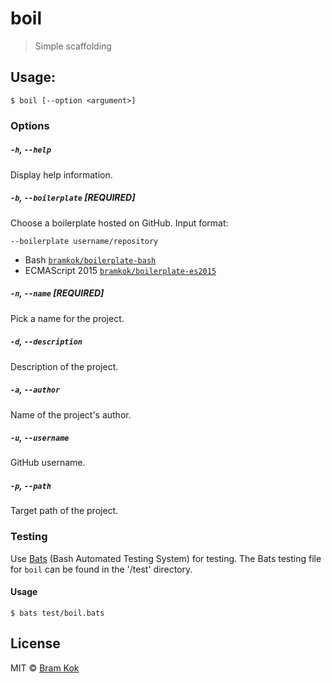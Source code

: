 # boil

> Simple scaffolding

## Usage:

```
$ boil [--option <argument>]
```

### Options

##### `-h`, `--help`

Display help information.

##### `-b`, `--boilerplate` **[REQUIRED]**

Choose a boilerplate hosted on GitHub. Input format:

`--boilerplate username/repository`

* Bash [`bramkok/boilerplate-bash`](https://github.com/bramkok/boilerplate-bash)
* ECMAScript 2015 [`bramkok/boilerplate-es2015`](https://github.com/bramkok/boilerplate-es2015)

##### `-n`, `--name` **[REQUIRED]**

Pick a name for the project.

##### `-d`, `--description`

Description of the project.

##### `-a`, `--author`

Name of the project's author.

##### `-u`, `--username`

GitHub username.

##### `-p`, `--path`

Target path of the project.

### Testing

Use [Bats](https://github.com/sstephenson/bats) (Bash Automated Testing System)
for testing. The Bats testing file for `boil` can be found in the '/test'
directory.

#### Usage

```
$ bats test/boil.bats
```

## License

MIT © [Bram Kok](https://bramkok.com)
